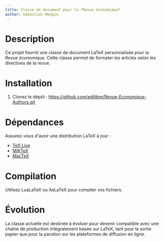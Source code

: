 ```yaml
---
title: Classe de document pour la *Revue économique*
author: Sébastien Mengin
---
```


# Description
Ce projet fournit une classe de document LaTeX personnalisée pour la *Revue économique*. Cette classe permet de formater les articles selon les directives de la revue.

# Installation
1. Clonez le dépôt : https://github.com/edilibre/Revue-Economique-Authors.git

# Dépendances
Assurez-vous d'avoir une distribution LaTeX à jour :
- [TeX Live](https://www.tug.org/texlive/)
- [MiKTeX](https://miktex.org/)
- [MacTeX](https://www.tug.org/mactex/)

# Compilation
Utilisez LuaLaTeX ou XeLaTeX pour compiler vos fichiers.

# Évolution
La classe actuelle est destinée à évoluer pour devenir compatible avec une chaîne de production intégralement basée sur LaTeX, tant pour la sortie papier que pour la parution sur les plateformes de diffusion en ligne.